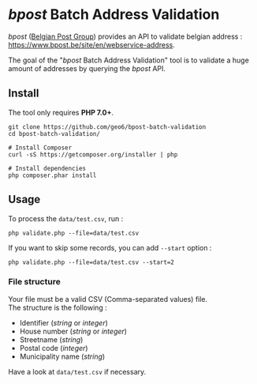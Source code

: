 # *bpost* Batch Address Validation

*bpost* ([Belgian Post Group](https://www.bpost.be/)) provides an API to validate belgian address : <https://www.bpost.be/site/en/webservice-address>.

The goal of the "*bpost* Batch Address Validation" tool is to validate a huge amount of addresses by querying the *bpost* API.

## Install

The tool only requires **PHP 7.0+**.

```
git clone https://github.com/geo6/bpost-batch-validation
cd bpost-batch-validation/

# Install Composer
curl -sS https://getcomposer.org/installer | php

# Install dependencies
php composer.phar install
```

## Usage

To process the `data/test.csv`, run :

```
php validate.php --file=data/test.csv
```

If you want to skip some records, you can add `--start` option :

```
php validate.php --file=data/test.csv --start=2
```

### File structure

Your file must be a valid CSV (Comma-separated values) file.  
The structure is the following :
- Identifier (*string* or *integer*)
- House number (*string* or *integer*)
- Streetname (*string*)
- Postal code (*integer*)
- Municipality name (*string*)

Have a look at `data/test.csv` if necessary.
